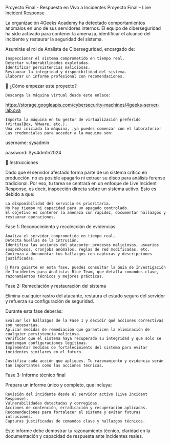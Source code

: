 Proyecto Final - Respuesta en Vivo a Incidentes
Proyecto Final – Live Incident Response

La organización 4Geeks Academy ha detectado comportamientos anómalos en uno de sus servidores internos. El equipo de ciberseguridad ha sido activado para contener la amenaza, identificar el alcance del incidente y restaurar la seguridad del sistema.

Asumirás el rol de Analista de Ciberseguridad, encargado de:

    Inspeccionar el sistema comprometido en tiempo real.
    Detectar vulnerabilidades explotadas.
    Identificar persistencias maliciosas.
    Restaurar la integridad y disponibilidad del sistema.
    Elaborar un informe profesional con recomendaciones.

🌱 ¿Cómo empezar este proyecto?

    Descarga la máquina virtual desde este enlace:

https://storage.googleapis.com/cybersecurity-machines/4geeks-server-lab.ova

    Importa la máquina en tu gestor de virtualización preferido (VirtualBox, VMware, etc.).
    Una vez iniciada la máquina, ¡ya puedes comenzar con el laboratorio!
    Las credenciales para acceder a la maquina son:

username: sysadmin

password: Sys4dm1n2024

📝 Instrucciones

Dado que el servidor afectado forma parte de un sistema crítico en producción, no es posible apagarlo ni extraer su disco para análisis forense tradicional. Por eso, tu tarea se centrará en un enfoque de Live Incident Response, es decir, inspección directa sobre un sistema activo. Esto es debido a que:

    La disponibilidad del servicio es prioritaria.
    No hay tiempo ni capacidad para un apagado controlado.
    El objetivo es contener la amenaza con rapidez, documentar hallazgos y restaurar operaciones.

Fase 1: Reconocimiento y recolección de evidencias

    Analiza el servidor comprometido en tiempo real.
    Detecta huellas de la intrusión.
    Identifica las acciones del atacante: procesos maliciosos, usuarios sospechosos, cronjobs anómalos, reglas de red modificadas, etc.
    Comienza a documentar tus hallazgos con capturas y descripciones justificadas.

    📘 Para guiarte en esta fase, puedes consultar la Guía de Investigación de Incidentes para Analistas Blue Team, que detalla comandos clave, razonamientos técnicos y mejores prácticas.

Fase 2: Remediación y restauración del sistema

Elimina cualquier rastro del atacante, restaura el estado seguro del servidor y refuerza su configuración de seguridad.

Durante esta fase deberás:

    Evaluar los hallazgos de la Fase 1 y decidir qué acciones correctivas son necesarias.
    Aplicar medidas de remediación que garanticen la eliminación de cualquier persistencia maliciosa.
    Verificar que el sistema haya recuperado su integridad y que solo se mantengan configuraciones legítimas.
    Implementar medidas de fortalecimiento del sistema para evitar incidentes similares en el futuro.

    Justifica cada acción que apliques. Tu razonamiento y evidencia serán tan importantes como las acciones técnicas.

Fase 3: Informe técnico final

Prepara un informe único y completo, que incluya:

    Revisión del incidente desde el servidor activo (Live Incident Response).
    Vulnerabilidades detectadas y corregidas.
    Acciones de contención, erradicación y recuperación aplicadas.
    Recomendaciones para fortalecer el sistema y evitar futuras intrusiones.
    Capturas justificadas de comandos clave y hallazgos técnicos.

Este informe debe demostrar tu razonamiento técnico, claridad en la documentación y capacidad de respuesta ante incidentes reales.
